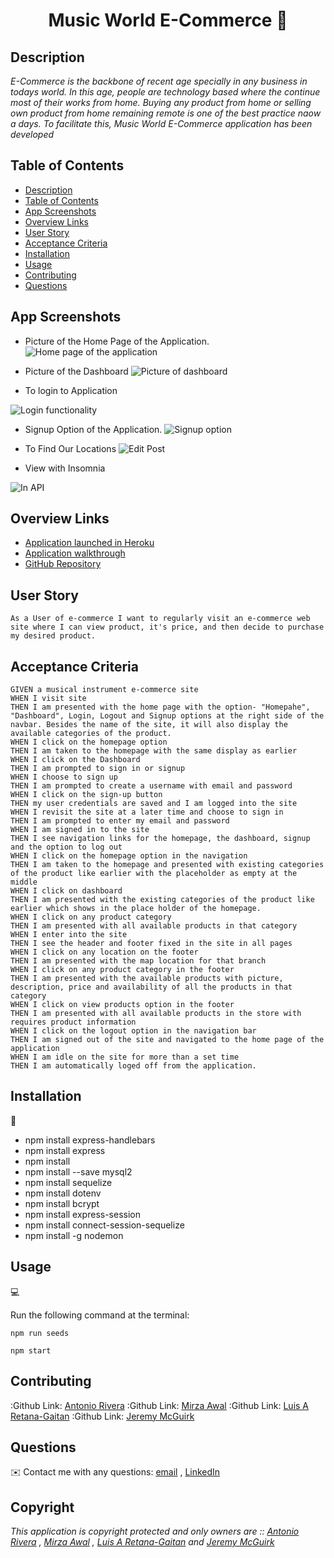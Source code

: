 <h1 align="center">Music World E-Commerce 👋</h1>

## Description

*E-Commerce is the backbone of recent age specially in any business in todays world. In this age, people are technology based where the continue most of their works from home. Buying any product from home or selling own product from home remaining remote is one of the best practice naow a days. To facilitate this, Music World E-Commerce application has been developed*


## Table of Contents

- [Description](#description)
- [Table of Contents](#table-of-contents)
- [App Screenshots](#app-screenshots)
- [Overview Links](#overview-links)
- [User Story](#user-story)
- [Acceptance Criteria](#acceptance-criteria)
- [Installation](#installation)
- [Usage](#usage)
- [Contributing](#contributing)
- [Questions](#questions)


## App Screenshots
- Picture of the Home Page of the Application.
![Home page of the application](./public/images/application-output/Homepage-display.png)

- Picture of the Dashboard
![Picture of dashboard](./public/images/application-output/Dashboard-display.JPG)

- To login to Application

![Login functionality](./public/images/application-output/Login-page.png)

- Signup Option of the Application.
![Signup option](./public/images/application-output/Signup-page.png)

- To Find Our Locations
![Edit Post](./public/images/application-output/Location-page.JPG)

- View with Insomnia

![In API](./public/images/application-output/Insomnia-API-View.png)


## Overview Links

- [Application launched in Heroku](https://music-world-e-commerce.herokuapp.com/products)
- [Application walkthrough](https://watch.screencastify.com/v/9sRcfDbkBQJnXRCZYhMR)
- [GitHub Repository](https://mirzadev.github.io/music-world-ecommerce/)


## User Story
```text
As a User of e-commerce I want to regularly visit an e-commerce web site where I can view product, it's price, and then decide to purchase my desired product.
```

## Acceptance Criteria

```text
GIVEN a musical instrument e-commerce site
WHEN I visit site
THEN I am presented with the home page with the option- "Homepahe", "Dashboard", Login, Logout and Signup options at the right side of the navbar. Besides the name of the site, it will also display the available categories of the product.
WHEN I click on the homepage option
THEN I am taken to the homepage with the same display as earlier
WHEN I click on the Dashboard
THEN I am prompted to sign in or signup
WHEN I choose to sign up
THEN I am prompted to create a username with email and password
WHEN I click on the sign-up button
THEN my user credentials are saved and I am logged into the site
WHEN I revisit the site at a later time and choose to sign in
THEN I am prompted to enter my email and password
WHEN I am signed in to the site
THEN I see navigation links for the homepage, the dashboard, signup and the option to log out
WHEN I click on the homepage option in the navigation
THEN I am taken to the homepage and presented with existing categories of the product like earlier with the placeholder as empty at the middle
WHEN I click on dashboard
THEN I am presented with the existing categories of the product like earlier which shows in the place holder of the homepage.
WHEN I click on any product category
THEN I am presented with all available products in that category 
WHEN I enter into the site
THEN I see the header and footer fixed in the site in all pages 
WHEN I click on any location on the footer
THEN I am presented with the map location for that branch
WHEN I click on any product category in the footer
THEN I am presented with the available products with picture, description, price and availability of all the products in that category
WHEN I click on view products option in the footer
THEN I am presented with all available products in the store with requires product information
WHEN I click on the logout option in the navigation bar
THEN I am signed out of the site and navigated to the home page of the application
WHEN I am idle on the site for more than a set time
THEN I am automatically loged off from the application.
```

## Installation
💾     
- npm install express-handlebars
- npm install express
- npm install
- npm install --save mysql2
- npm install sequelize
- npm install dotenv
- npm install bcrypt
- npm install express-session
- npm install connect-session-sequelize
- npm install -g nodemon


## Usage
💻   
  
Run the following command at the terminal:

`npm run seeds`
  
`npm start`


## Contributing

:Github Link: [Antonio Rivera](https://github.com/rTonyCloud)
:Github Link: [Mirza Awal](https://github.com/mirzadev)
:Github Link: [Luis A Retana-Gaitan](https://github.com/lretana1)
:Github Link: [Jeremy McGuirk](https://github.com/Jeremymcg88)


## Questions
✉️ Contact me with any questions: [email](mailto:awal.mirza2016@gmail.com) , [LinkedIn](https://www.linkedin.com/in/mirza-awal-5972511b5/)<br />

## Copyright
*This application is copyright protected and only owners are 
:: [Antonio Rivera](https://github.com/rTonyCloud) , 
[Mirza Awal](https://github.com/mirzadev) ,
[Luis A Retana-Gaitan](https://github.com/lretana1) and
[Jeremy McGuirk](https://github.com/Jeremymcg88)*
